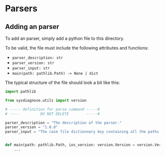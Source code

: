 # Parsers

## Adding an parser

To add an parser, simply add a python file to this directory.

To be valid, the file must include the following attributes and functions:
* `parser_description: str`
* `parser_version: str`
* `parser_input: str`
* `main(path: pathlib.Path) -> None | dict`

The typical structure of the file should look a bit like this:

```python
import pathlib

from sysdiagnose.utils import version

# ----- definition for parse command -----#
# -----         DO NOT DELETE        -----#

parser_description = "The description of the parser."
parser_version = "1.0.0"
parser_input = "The case file dictionnary key containing all the paths of the files that needs to be parsed."


def main(path: pathlib.Path, ios_version: version.Version = version.Version(13, 0, 0)) -> None | dict:
    ...

```
